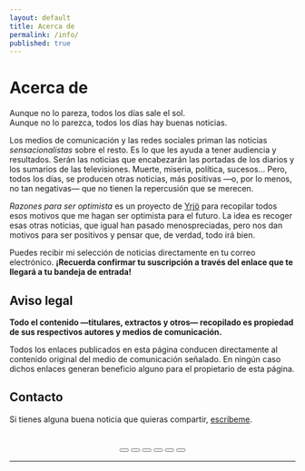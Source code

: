 ```yaml
---
layout: default
title: Acerca de
permalink: /info/
published: true
---
```


# Acerca de

Aunque no lo pareza, todos los días sale el sol.  
Aunque no lo parezca, todos los días hay buenas noticias.

Los medios de comunicación y las redes sociales priman las noticias _sensacionalistas_ sobre el resto. Es lo que les ayuda a tener audiencia y resultados. Serán las noticias que encabezarán las portadas de los diarios y los sumarios de las televisiones. Muerte, miseria, política, sucesos... Pero, todos los días, se producen otras noticias, más positivas —o, por lo menos, no tan negativas— que no tienen la repercusión que se merecen.

*Razones para ser optimista* es un proyecto de [Yrjö](https://yrjo.tk/blog) para recopilar todos esos motivos que me hagan ser optimista para el futuro. La idea es recoger esas otras noticias, que igual han pasado menospreciadas, pero nos dan motivos para ser positivos y pensar que, de verdad, todo irá bien.

Puedes recibir mi selección de noticias directamente en tu correo electrónico. **¡Recuerda confirmar tu suscripción a través del enlace que te llegará a tu bandeja de entrada!**

## Aviso legal

**Todo el contenido —titulares, extractos y otros— recopilado es propiedad de sus respectivos autores y medios de comunicación.**  

Todos los enlaces publicados en esta página conducen directamente al contenido original del medio de comunicación señalado. En ningún caso dichos enlaces generan beneficio alguno para el propietario de esta página.

## Contacto

Si tienes alguna buena noticia que quieras compartir, [escríbeme](mailto:yrjo@tuta.io).  

<div class="shareon" style="text-align:center; margin-top:2rem; margin-bottom:1rem;">
    <button class="facebook"></button>
    <button class="messenger"></button>
    <button class="pinterest"></button>
    <button class="telegram"></button>
    <button class="twitter"></button>
    <button class="whatsapp"></button>
</div>

---

<div style="margin-bottom:3rem;"></div>
